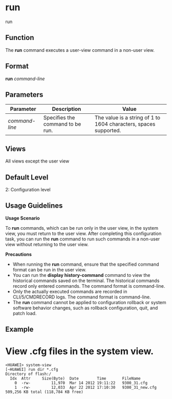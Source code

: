 run
===

run

Function
--------



The **run** command executes a user-view command in a non-user view.




Format
------

**run** *command-line*


Parameters
----------

| Parameter | Description | Value |
| --- | --- | --- |
| *command-line* | Specifies the command to be run. | The value is a string of 1 to 1604 characters, spaces supported. |



Views
-----

All views except the user view


Default Level
-------------

2: Configuration level


Usage Guidelines
----------------

**Usage Scenario**

To **run** commands, which can be run only in the user view, in the system view, you must return to the user view. After completing this configuration task, you can run the **run** command to run such commands in a non-user view without returning to the user view.

**Precautions**

* When running the **run** command, ensure that the specified command format can be run in the user view.
* You can run the **display history-command** command to view the historical commands saved on the terminal. The historical commands record only entered commands. The command format is command-line.
* Only the actually executed commands are recorded in CLI/5/CMDRECORD logs. The command format is command-line.
* The **run** command cannot be applied to configuration rollback or system software behavior changes, such as rollback configuration, quit, and patch load.


Example
-------

# View .cfg files in the system view.
```
<HUAWEI> system-view
[~HUAWEI] run dir *.cfg
Directory of flash:/
  Idx  Attr     Size(Byte)  Date        Time       FileName
    0  -rw-         11,970  Mar 14 2012 19:11:22   9300_31.cfg
    1  -rw-         12,033  Apr 22 2012 17:10:30   9300_31_new.cfg
509,256 KB total (118,784 KB free)

```